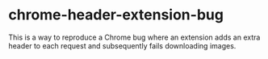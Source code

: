 # chrome-header-extension-bug
This is a way to reproduce a Chrome bug where an extension adds an extra header to each request and subsequently fails downloading images.
